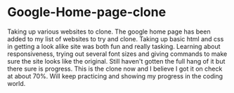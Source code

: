 # Google-Home-page-clone
Taking up various websites to clone. The google home page has been added to my list of websites to try and clone. Taking up basic html and css in getting a look alike site was both fun and really tasking. Learning about responsiveness, trying out several font sizes and giving commands to make sure the site looks like the original. Still haven't gotten the full hang of it but there sure is progress. This is the clone now and I believe I got it on check at about 70%. Will keep practicing and showing my progress in the coding world.
